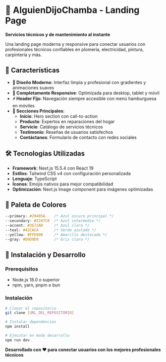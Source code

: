 # 🔧 AlguienDijoChamba - Landing Page

**Servicios técnicos y de mantenimiento al instante**

Una landing page moderna y responsive para conectar usuarios con profesionales técnicos confiables en plomería, electricidad, pintura, carpintería y más.

## 🚀 Características

- **🎨 Diseño Moderno**: Interfaz limpia y profesional con gradientes y animaciones suaves
- **📱 Completamente Responsive**: Optimizada para desktop, tablet y móvil
- **⚡ Header Fijo**: Navegación siempre accesible con menú hamburguesa en móviles
- **🎯 Secciones Principales**:
  - **Inicio**: Hero section con call-to-action
  - **Producto**: Expertos en reparaciones del hogar
  - **Servicio**: Catálogo de servicios técnicos
  - **Testimonio**: Reseñas de usuarios satisfechos
  - **Contáctanos**: Formulario de contacto con redes sociales

## 🛠️ Tecnologías Utilizadas

- **Framework**: Next.js 15.5.4 con React 19
- **Estilos**: Tailwind CSS v4 con configuración personalizada
- **Lenguaje**: TypeScript
- **Íconos**: Emojis nativos para mejor compatibilidad
- **Optimización**: Next.js Image component para imágenes optimizadas

## 🎨 Paleta de Colores

```css
--primary: #29405A    /* Azul oscuro principal */
--secondary: #2247C0  /* Azul intermedio */
--accent: #3E72AD     /* Azul claro */
--teal: #42CACA       /* Verde azulado */
--yellow: #FFD900     /* Amarillo destacado */
--gray: #D9D9D9       /* Gris claro */
```

## 🚀 Instalación y Desarrollo

### Prerequisitos
- Node.js 18.0 o superior
- npm, yarn, pnpm o bun

### Instalación

```bash
# Clonar el repositorio
git clone [URL_DEL_REPOSITORIO]

# Instalar dependencias
npm install

# Ejecutar en modo desarrollo
npm run dev
```


**Desarrollado con ❤️ para conectar usuarios con los mejores profesionales técnicos**
